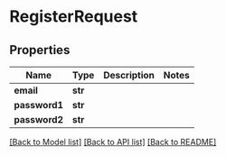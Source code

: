 # RegisterRequest


## Properties
Name | Type | Description | Notes
------------ | ------------- | ------------- | -------------
**email** | **str** |  | 
**password1** | **str** |  | 
**password2** | **str** |  | 

[[Back to Model list]](../README.md#documentation-for-models) [[Back to API list]](../README.md#documentation-for-api-endpoints) [[Back to README]](../README.md)


